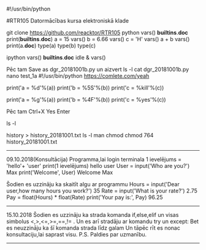 #!/usr/bin/python

#RTR105
Datormācības kursa elektroniskā klade

git clone https://github.com/reacktor/RTR105
python
vars()
__builtins__.__doc__
print(__builtins__.__doc__)
a = 15
vars()
b = 6.66
vars()
c = 'H'
vars()
a + b
vars()
print(a.__doc__)
type(a)
type(b)
type(c)

ipython
vars()
__builtins__.__doc__
idle &
vars()

Pēc tam Save as dgr_20181001b.py un aizvert
ls -l
cat dgr_20181001b.py
nano test_1a
#!/usr/bin/python
https://comlete.com/yeah

print('a = %d'%(a))
print('b = %5S'%(b))
print('c = %kill'%(c))

print('a = %g'%(a))
print('b = %4F'%(b))
print('c = %yes'%(c))

Pēc tam Ctrl+X
Yes
Enter

ls -l

history > history_20181001.txt
ls -l
man chmod
chmod 764 history_20181001.txt
______________________________________________________________________________
09.10.2018(Konsultācija)
Programma,lai login terminala
1 ievelējums = 'hello'+ 'user'
print(1 ievelējums)
hello user
User = input('Who are you?')
Max
print('Welcome', User)
Welcome Max

Šodien es uzzināju ka skaitīt algu ar programmu
Hours = input('Dear user,how many hours you work?')
35
Rate = input('What is your rate?')
2.75
Pay = float(Hours) * float(Rate)
print('Your pay is:', Pay)
96.25
______________________________________________________________________________
15.10.2018
Šodien es uzzināju ka strada komanda if,else,elif un visas simbolus <,>,<=,>=,==,!= .
Un es arī stradāju ar komandu try un except: 
Bet es neuzzināju ka šī komanda strada līdz galam
Un tāpēc rīt es nonac konsultaciju,lai saprast visu.
P.S. Paldies par uzmanību.
______________________________________________________________________________

